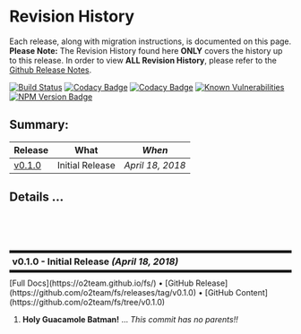 # Revision History

Each release, along with migration instructions, is documented on this
page. **Please Note:** The Revision History found here **ONLY** covers
the history up to this release.  In order to view **ALL Revision
History**, please refer to the [Github Release
Notes](https://github.com/o2team/fs/releases).

<!--- Badges for CI Builds ---> 
[![Build Status](https://travis-ci.org/KevinAst/astx-redux-util.svg?branch=master)](https://travis-ci.org/KevinAst/astx-redux-util)
[![Codacy Badge](https://api.codacy.com/project/badge/Grade/b7e9e537a56e41a692aef023fd15d9ca)](https://www.codacy.com/app/KevinAst/astx-redux-util?utm_source=github.com&amp;utm_medium=referral&amp;utm_content=KevinAst/astx-redux-util&amp;utm_campaign=Badge_Grade)
[![Codacy Badge](https://api.codacy.com/project/badge/Coverage/b7e9e537a56e41a692aef023fd15d9ca)](https://www.codacy.com/app/KevinAst/astx-redux-util?utm_source=github.com&amp;utm_medium=referral&amp;utm_content=KevinAst/astx-redux-util&amp;utm_campaign=Badge_Coverage)
[![Known Vulnerabilities](https://snyk.io/test/github/kevinast/astx-redux-util/badge.svg)](https://snyk.io/test/github/kevinast/astx-redux-util)
[![NPM Version Badge](https://img.shields.io/npm/v/astx-redux-util.svg)](https://www.npmjs.com/package/astx-redux-util)

<!-- ONLY activated when there are MULTIPLE versions -->
## Summary:

Release           | What                                   | *When*
------------------|----------------------------------------|------------------
[v0.1.0](#v0_1_0) | Initial Release                        | *April 18, 2018*




## Details ...



<!-- ************************************************************* -->
<br/><br/><br/>
<h3 id="v0_1_0" style="margin: 10px 0px; border-width: 5px 0px; padding: 5px; border-style: solid;">
  v0.1.0 - Initial Release <i>(April 18, 2018)</i>
</h3>
[Full Docs](https://o2team.github.io/fs/)
&bull;
[GitHub Release](https://github.com/o2team/fs/releases/tag/v0.1.0)
&bull;
[GitHub Content](https://github.com/o2team/fs/tree/v0.1.0)

1. **Holy Guacamole Batman!** ... *This commit has no parents!!*
